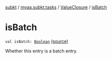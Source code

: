 [subkt](../../index.md) / [myaa.subkt.tasks](../index.md) / [ValueClosure](index.md) / [isBatch](./is-batch.md)

# isBatch

`val isBatch: `[`Boolean`](https://kotlinlang.org/api/latest/jvm/stdlib/kotlin/-boolean/index.html) [(source)](https://github.com/Myaamori/SubKt/blob/0.1.4/src/main/kotlin/myaa/subkt/tasks/tasks.kt#L416)

Whether this entry is a batch entry.

